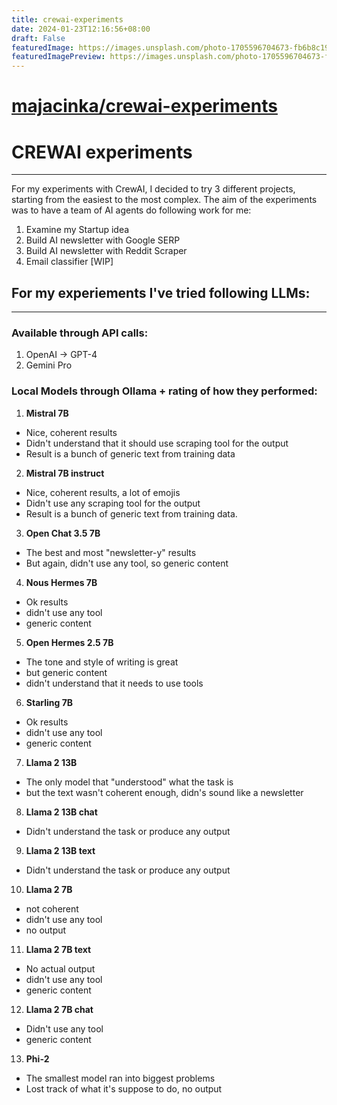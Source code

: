 ```yaml
---
title: crewai-experiments
date: 2024-01-23T12:16:56+08:00
draft: False
featuredImage: https://images.unsplash.com/photo-1705596704673-fb6b8c193a3d?ixid=M3w0NjAwMjJ8MHwxfHJhbmRvbXx8fHx8fHx8fDE3MDU5ODMzODh8&ixlib=rb-4.0.3
featuredImagePreview: https://images.unsplash.com/photo-1705596704673-fb6b8c193a3d?ixid=M3w0NjAwMjJ8MHwxfHJhbmRvbXx8fHx8fHx8fDE3MDU5ODMzODh8&ixlib=rb-4.0.3
---
```


# [majacinka/crewai-experiments](https://github.com/majacinka/crewai-experiments)

# CREWAI experiments

------ 

For my experiments with CrewAI, I decided to try 3 different projects, starting from the easiest to the most complex. The aim of the experiments was to have a team of AI agents do following work for me:
1. Examine my Startup idea
2. Build AI newsletter with Google SERP
3. Build AI newsletter with Reddit Scraper 
4. Email classifier [WIP]

## For my experiements I've tried following LLMs:
---

### Available through API calls:

1. OpenAI -> GPT-4 
2. Gemini Pro 

### Local Models through Ollama + rating of how they performed:

1. **Mistral 7B** 
- Nice, coherent results
- Didn't understand that it should use scraping tool for the output
- Result is a bunch of generic text from training data
2. **Mistral 7B instruct** 
- Nice, coherent results, a lot of emojis
- Didn't use any scraping tool for the output
- Result is a bunch of generic text from training data.
3. **Open Chat 3.5 7B** 
- The best and most "newsletter-y" results
- But again, didn't use any tool, so generic content
4. **Nous Hermes 7B**  
- Ok results
- didn't use any tool
- generic content
5. **Open Hermes 2.5 7B** 
- The tone and style of writing is great
- but generic content
- didn't understand that it needs to use tools
6. **Starling 7B** 
- Ok results
- didn't use any tool
- generic content
7. **Llama 2 13B** 
- The only model that "understood" what the task is
- but the text wasn't coherent enough, didn's sound like a newsletter
8. **Llama 2 13B chat**  
- Didn't understand the task or produce any output
9. **Llama 2 13B text** 
- Didn't understand the task or produce any output
10. **Llama 2 7B** 
- not coherent
- didn't use any tool
- no output
11. **Llama 2 7B text** 
- No actual output
- didn't use any tool
- generic content
12. **Llama 2 7B chat** 
- Didn't use any tool
- generic content
13. **Phi-2**  
- The smallest model ran into biggest problems
- Lost track of what it's suppose to do, no output